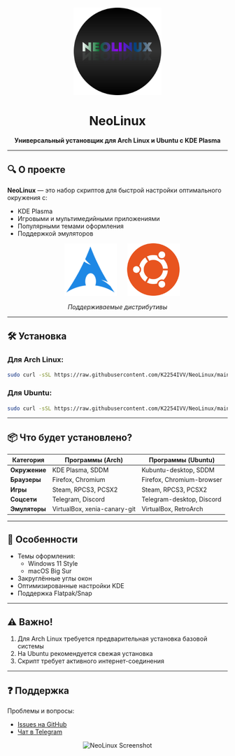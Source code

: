 <p align="center">
  <img src="/res/neolinux-logo.svg" alt="NeoLinux Logo" width="200">
</p>

<h1 align="center">NeoLinux</h1>

<p align="center">
  <strong>Универсальный установщик для Arch Linux и Ubuntu с KDE Plasma</strong>
</p>

---

## 🔍 О проекте
**NeoLinux** — это набор скриптов для быстрой настройки оптимального окружения с:
- KDE Plasma
- Игровыми и мультимедийными приложениями
- Популярными темами оформления
- Поддержкой эмуляторов

<div align="center">
  <img src="/res/arch-linux.png" alt="Arch Linux" width="120" hspace="20">
  <img src="/res/ubuntu-logo.png" alt="Ubuntu" width="120">
  <p><em>Поддерживаемые дистрибутивы</em></p>
</div>

---

## 🛠 Установка

### Для Arch Linux:
```bash
sudo curl -sSL https://raw.githubusercontent.com/K2254IVV/NeoLinux/main/arch/setup.sh | sudo bash
```

### Для Ubuntu:
```bash
sudo curl -sSL https://raw.githubusercontent.com/K2254IVV/NeoLinux/main/ubuntu/setup.sh | sudo bash
```

---

## 📦 Что будет установлено?

| Категория       | Программы (Arch)                  | Программы (Ubuntu)               |
|-----------------|-----------------------------------|----------------------------------|
| **Окружение**   | KDE Plasma, SDDM                  | Kubuntu-desktop, SDDM            |
| **Браузеры**    | Firefox, Chromium                 | Firefox, Chromium-browser        |
| **Игры**        | Steam, RPCS3, PCSX2               | Steam, RPCS3, PCSX2              |
| **Соцсети**     | Telegram, Discord                 | Telegram-desktop, Discord        |
| **Эмуляторы**   | VirtualBox, xenia-canary-git      | VirtualBox, RetroArch            |

---

## 🎨 Особенности
- Темы оформления:
  - Windows 11 Style
  - macOS Big Sur
- Закруглённые углы окон
- Оптимизированные настройки KDE
- Поддержка Flatpak/Snap

---

## ⚠️ Важно!
1. Для Arch Linux требуется предварительная установка базовой системы
2. На Ubuntu рекомендуется свежая установка
3. Скрипт требует активного интернет-соединения

---

## ❓ Поддержка
Проблемы и вопросы:
- [Issues на GitHub](https://github.com/K2254IVV/NeoLinux/issues)
- [Чат в Telegram](https://t.me/+6boWd1M51tRlNThi)

<p align="center">
  <img src="/res/screenshot.png" alt="NeoLinux Screenshot" width="600">
</p>
